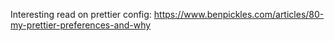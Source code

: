 Interesting read on prettier config: https://www.benpickles.com/articles/80-my-prettier-preferences-and-why
